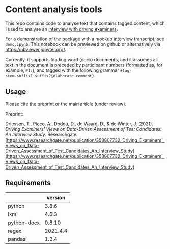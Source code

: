# Content analysis tools

This repo contains code to analyse text that contains tagged content, which I used to analyse an [interview with driving examiners](https://www.researchgate.net/publication/353807732_Driving_Examiners'_Views_on_Data-Driven_Assessment_of_Test_Candidates_An_Interview_Study). 

For a demonstration of the package with a mockup interview transcript, see `demo.ipynb`. This notebook can be previewed on github or alternatively via https://nbviewer.jupyter.org/.

Currently, it supports loading word (docx) documents, and it assumes all text in the document is preceded by participant numbers (formatted as, for example, `P1:`), and tagged with the following grammar `#tag-stem.suffix1.suffix2{elaborate comment}`. 


## Usage
Please cite the preprint or the main article (under review).  

Preprint:

Driessen, T., Picco, A., Dodou, D., de Waard, D., & de Winter, J. (2021). *Driving Examiners' Views on Data-Driven Assessment of Test Candidates: An Interview Study*. Researchgate. [https://www.researchgate.net/publication/353807732_Driving_Examiners'_Views_on_Data-Driven_Assessment_of_Test_Candidates_An_Interview_Study](https://www.researchgate.net/publication/353807732_Driving_Examiners'_Views_on_Data-Driven_Assessment_of_Test_Candidates_An_Interview_Study)


## Requirements
|             | version  |
|-------------|----------|
| python      | 3.8.6    |
| lxml        | 4.6.3    |
| python-docx | 0.8.10   |
| regex       | 2021.4.4 |
| pandas      | 1.2.4    |